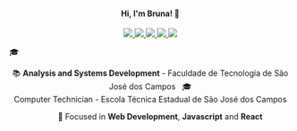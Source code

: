 <h4 align="center">
  Hi, I'm Bruna! 👋
</h4>
<p align="center">
  <a
    href="http://littlebru.io"
    alt="Bruna Gomes"
    target="blank"
  >
    <img src="https://img.shields.io/badge/-bruna.io-28A745?style=flat&logo=python&logoColor=white" />
  </a>
  <a
    href="https://wa.me/12997401710" 
    alt="WhatsApp"
    target="blank"
  >
    <img src="https://img.shields.io/badge/-WhatsApp-28A745?style=flat&logo=WhatsApp&logoColor=white" />
  </a>
  <a
    href="mailto:brunaclegomes@outlook.com" 
    alt="Outlook"
    target="blank"
  >
    <img src="https://img.shields.io/badge/-Outlook-28A745?style=flat&logo=microsoft-outlook&logoColor=white" />
  </a>
  <a
    href="https://www.linkedin.com/in/bruna-gomes-a8739014b?trk=people-guest_people_search-card" 
    alt="LinkedIn"
    target="blank"
  >
    <img src="https://img.shields.io/badge/-LinkedIn-28A745?style=flat&logo=Linkedin&logoColor=white" />
  </a>
  <a
    href="https://github.com/littlebru/"
    alt="GitHub"
    target="blank"
  >
    <img src="https://img.shields.io/badge/-GitHub-28A745?style=flat&logo=Github&logoColor=white" />
  </a>
</p>
🎓
<p align="center">
  📚 <b>Analysis and Systems Development</b> - Faculdade de Tecnologia de São José dos Campos &nbsp; 🎓 <br/>Computer Technician</b> - Escola Técnica Estadual de São José dos Campos
</p>
<p align="center">
  &nbsp; &nbsp; &nbsp; &nbsp; &nbsp;🎯 Focused in <b>Web Development</b>, <b>Javascript</b> and <b>React</b>
</p>
  
    
<!--
status no github
![Github Stats](https://github-readme-stats.vercel.app/api?username=littlebru&show_icons=true)

###### 📒 Formação:
      - Formada em Técnico Informática - ETEC 
      - Cursando Análise e Desenvolvimento de Sistemas - FATEC
      
###### 🧠 Meus Conhecimentos:
###### Front-end:
       HTML
       CSS 
###### Back-end:
       C
       Javascript
       Java
       Python
###### Banco de Dados:
       SQL
      
###### 🌱 Atualmente estou aprendendo sobre:
      - Conceitos do Código Limpo (Clean Code)
      - Consultas avançadas com SQL
      - JavaScript Orientado a Objetos
      - React e React Native     
      

-----------------------


###### ⚡ Fatos aleatórios:
      - Amante e Criadora de Pixel Art 💜
      - Curto estudar sobre markdown para deixa-los mais estilosos 😎
      

Here are some ideas to get you started:

- 🔭 I’m currently working on ...
- 🌱 I’m currently learning ...
- 👯 I’m looking to collaborate on ...
- 🤔 I’m looking for help with ...
- 💬 Ask me about ...
- 📫 How to reach me: ...
- 😄 Pronouns: ...
- ⚡ Fun fact: ...
-->

